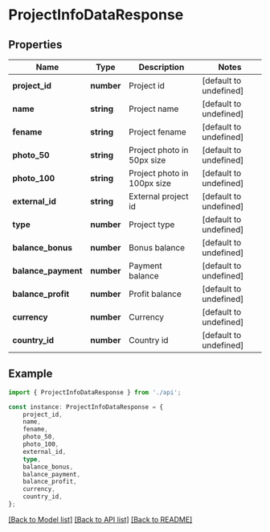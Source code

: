 # ProjectInfoDataResponse


## Properties

Name | Type | Description | Notes
------------ | ------------- | ------------- | -------------
**project_id** | **number** | Project id | [default to undefined]
**name** | **string** | Project name | [default to undefined]
**fename** | **string** | Project fename | [default to undefined]
**photo_50** | **string** | Project photo in 50px size | [default to undefined]
**photo_100** | **string** | Project photo in 100px size | [default to undefined]
**external_id** | **string** | External project id | [default to undefined]
**type** | **number** | Project type | [default to undefined]
**balance_bonus** | **number** | Bonus balance | [default to undefined]
**balance_payment** | **number** | Payment balance | [default to undefined]
**balance_profit** | **number** | Profit balance | [default to undefined]
**currency** | **number** | Currency | [default to undefined]
**country_id** | **number** | Country id | [default to undefined]

## Example

```typescript
import { ProjectInfoDataResponse } from './api';

const instance: ProjectInfoDataResponse = {
    project_id,
    name,
    fename,
    photo_50,
    photo_100,
    external_id,
    type,
    balance_bonus,
    balance_payment,
    balance_profit,
    currency,
    country_id,
};
```

[[Back to Model list]](../README.md#documentation-for-models) [[Back to API list]](../README.md#documentation-for-api-endpoints) [[Back to README]](../README.md)
